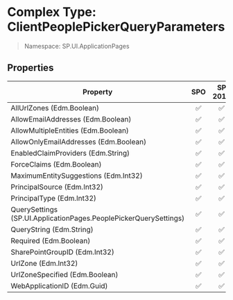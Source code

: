 # Complex Type: ClientPeoplePickerQueryParameters

> Namespace: SP.UI.ApplicationPages

## Properties

Property | SPO | SP 2019 | SP 2016 | SP 2013
----------|:---:|:-------:|:-------:|:-------:
AllUrlZones (Edm.Boolean) | ✅ | ✅ | ✅ | ✅
AllowEmailAddresses (Edm.Boolean) | ✅ | ✅ | ✅ | ✅
AllowMultipleEntities (Edm.Boolean) | ✅ | ✅ | ✅ | ✅
AllowOnlyEmailAddresses (Edm.Boolean) | ✅ | ✅ | ✅ | ❌
EnabledClaimProviders (Edm.String) | ✅ | ✅ | ✅ | ✅
ForceClaims (Edm.Boolean) | ✅ | ✅ | ✅ | ✅
MaximumEntitySuggestions (Edm.Int32) | ✅ | ✅ | ✅ | ✅
PrincipalSource (Edm.Int32) | ✅ | ✅ | ✅ | ✅
PrincipalType (Edm.Int32) | ✅ | ✅ | ✅ | ✅
QuerySettings (SP.UI.ApplicationPages.PeoplePickerQuerySettings) | ✅ | ✅ | ❌ | ❌
QueryString (Edm.String) | ✅ | ✅ | ✅ | ✅
Required (Edm.Boolean) | ✅ | ✅ | ✅ | ✅
SharePointGroupID (Edm.Int32) | ✅ | ✅ | ✅ | ✅
UrlZone (Edm.Int32) | ✅ | ✅ | ✅ | ✅
UrlZoneSpecified (Edm.Boolean) | ✅ | ✅ | ✅ | ✅
WebApplicationID (Edm.Guid) | ✅ | ✅ | ✅ | ✅